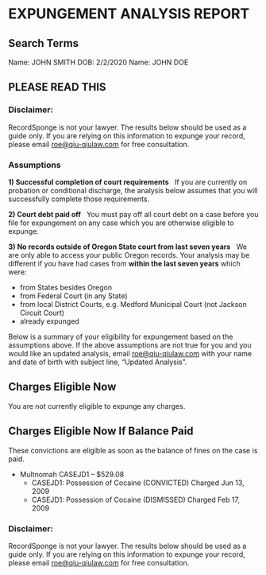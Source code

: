 # EXPUNGEMENT ANALYSIS REPORT
## Search Terms
Name: JOHN  SMITH DOB: 2/2/2020
Name: JOHN  DOE

## PLEASE READ THIS

### Disclaimer:
RecordSponge is not your lawyer. The results below should be used as a guide only. If you are relying on this information to expunge your record, please email roe@qiu-qiulaw.com for free consultation.


### Assumptions
<b>1) Successful completion of court requirements</b> &nbsp; If you are currently on probation or conditional discharge, the analysis below assumes that you will successfully complete those requirements.

<b>2) Court debt paid off</b> &nbsp; You must pay off all court debt on a case before you file for expungement on any case which you are otherwise eligible to expunge.

<b>3) No records outside of Oregon State court from last seven years</b> &nbsp; We are only able to access your public Oregon records. Your analysis may be different if you have had cases from <b>within the last seven years</b> which were:

  * from States besides Oregon
  * from Federal Court (in any State)
  * from local District Courts, e.g. Medford Municipal Court (not Jackson Circuit Court)
  * already expunged

Below is a summary of your eligibility for expungement based on the assumptions above.
If the above assumptions are not true for you and you would like an updated analysis, email roe@qiu-qiulaw.com with your name and date of birth with subject line, “Updated Analysis”.

## Charges Eligible Now
You are not currently eligible to expunge any charges.


## Charges Eligible Now If Balance Paid
These convictions are eligible as soon as the balance of fines on the case is paid.

 - Multnomah CASEJD1 – $529.08
     - CASEJD1: Possession of Cocaine (CONVICTED) Charged Jun 13, 2009
     - CASEJD1: Possession of Cocaine (DISMISSED) Charged Feb 17, 2009

### Disclaimer:
RecordSponge is not your lawyer. The results below should be used as a guide only. If you are relying on this information to expunge your record, please email roe@qiu-qiulaw.com for free consultation.
